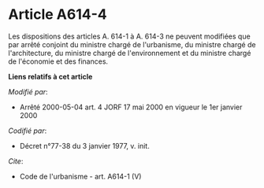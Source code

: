 # Article A614-4

Les dispositions des articles A. 614-1 à A. 614-3 ne peuvent modifiées que par arrêté conjoint du ministre chargé de
l'urbanisme, du ministre chargé de l'architecture, du ministre chargé de l'environnement et du ministre chargé de l'économie
et des finances.

**Liens relatifs à cet article**

_Modifié par_:

  - Arrêté 2000-05-04 art. 4 JORF 17 mai 2000 en vigueur le 1er janvier 2000

_Codifié par_:

  - Décret n°77-38 du 3 janvier 1977, v. init.

_Cite_:

  - Code de l'urbanisme - art. A614-1 (V)
